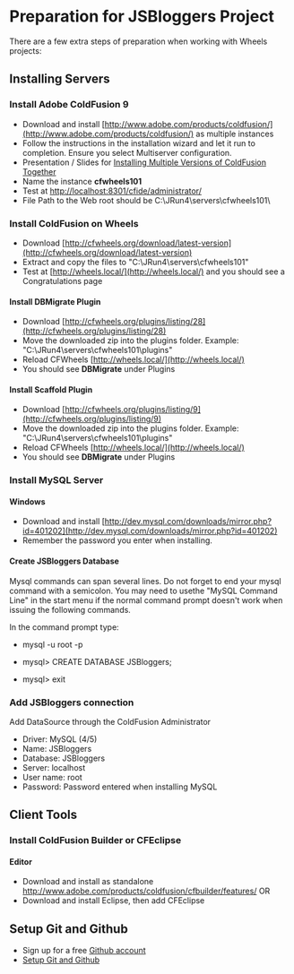 # Preparation for JSBloggers Project

There are a few extra steps of preparation when working with Wheels projects:

## Installing Servers

### Install Adobe ColdFusion 9

* Download and install [http://www.adobe.com/products/coldfusion/](http://www.adobe.com/products/coldfusion/) as multiple instances
* Follow the instructions in the installation wizard and let it run to completion. Ensure you select Multiserver configuration.
* Presentation / Slides for [Installing Multiple Versions of ColdFusion Together](http://www.cfgothchic.com/blog/post.cfm/my-cfmeetup-presentation-installing-multiple-versions-of-coldfusion)
* Name the instance **cfwheels101**
* Test at [http://localhost:8301/cfide/administrator/](http://localhost:8301/cfide/administrator/)
* File Path to the Web root should be C:\\JRun4\\servers\\cfwheels101\\

### Install ColdFusion on Wheels

* Download [http://cfwheels.org/download/latest-version](http://cfwheels.org/download/latest-version)
* Extract and copy the files to "C:\\JRun4\\servers\\cfwheels101"
* Test at [http://wheels.local/](http://wheels.local/) and you should see a Congratulations page

#### Install DBMigrate Plugin

* Download [http://cfwheels.org/plugins/listing/28](http://cfwheels.org/plugins/listing/28)
* Move the downloaded zip into the plugins folder. Example: "C:\\JRun4\\servers\\cfwheels101\\plugins"
* Reload CFWheels [http://wheels.local/](http://wheels.local/)
* You should see **DBMigrate** under Plugins

#### Install Scaffold Plugin

* Download [http://cfwheels.org/plugins/listing/9](http://cfwheels.org/plugins/listing/9)
* Move the downloaded zip into the plugins folder. Example: "C:\\JRun4\\servers\\cfwheels101\\plugins"
* Reload CFWheels [http://wheels.local/](http://wheels.local/)
* You should see **DBMigrate** under Plugins

### Install MySQL Server

#### Windows

* Download and install [http://dev.mysql.com/downloads/mirror.php?id=401202](http://dev.mysql.com/downloads/mirror.php?id=401202)
* Remember the password you enter when installing.

#### Create JSBloggers Database

Mysql commands can span several lines. Do not forget to end your mysql command with a semicolon. You may need to usethe "MySQL Command Line" in the start menu if the normal command prompt doesn't work when issuing the following commands.

In the command prompt type:

* mysql -u root -p

* mysql> CREATE DATABASE JSBloggers;
* mysql> exit

### Add JSBloggers connection

Add DataSource through the ColdFusion Administrator

* Driver: MySQL (4/5)
* Name: JSBloggers
* Database: JSBloggers
* Server: localhost
* User name: root
* Password: Password entered when installing MySQL

## Client Tools

### Install ColdFusion Builder or CFEclipse

#### Editor

* Download and install as standalone http://www.adobe.com/products/coldfusion/cfbuilder/features/
OR
* Download and install Eclipse, then add CFEclipse

## Setup Git and Github

* Sign up for a free [Github account](https://github.com/signup/free)
* [Setup Git and Github](http://help.github.com/win-set-up-git/)
